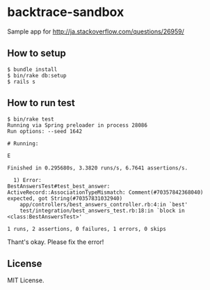 # backtrace-sandbox
Sample app for http://ja.stackoverflow.com/questions/26959/

## How to setup

````
$ bundle install
$ bin/rake db:setup
$ rails s
````

## How to run test

````
$ bin/rake test
Running via Spring preloader in process 28086
Run options: --seed 1642

# Running:

E

Finished in 0.295680s, 3.3820 runs/s, 6.7641 assertions/s.

  1) Error:
BestAnswersTest#test_best_answer:
ActiveRecord::AssociationTypeMismatch: Comment(#70357842368040) expected, got String(#70357831032940)
    app/controllers/best_answers_controller.rb:4:in `best'
    test/integration/best_answers_test.rb:18:in `block in <class:BestAnswersTest>'

1 runs, 2 assertions, 0 failures, 1 errors, 0 skips
````

Thant's okay. Please fix the error!

## License

MIT License.